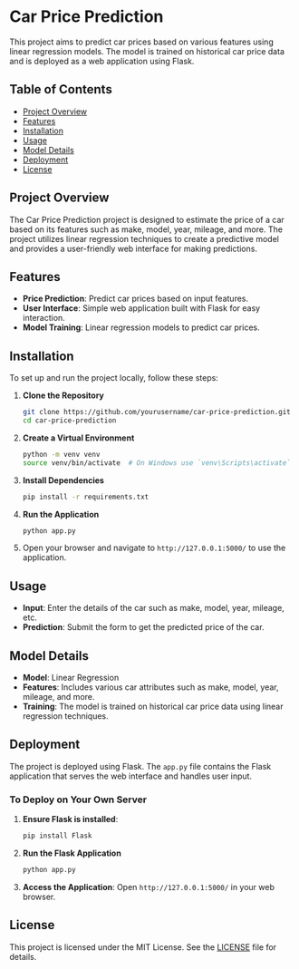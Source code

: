 # Car Price Prediction

This project aims to predict car prices based on various features using linear regression models. The model is trained on historical car price data and is deployed as a web application using Flask.

## Table of Contents

- [Project Overview](#project-overview)
- [Features](#features)
- [Installation](#installation)
- [Usage](#usage)
- [Model Details](#model-details)
- [Deployment](#deployment)
- [License](#license)

## Project Overview

The Car Price Prediction project is designed to estimate the price of a car based on its features such as make, model, year, mileage, and more. The project utilizes linear regression techniques to create a predictive model and provides a user-friendly web interface for making predictions.

## Features

- **Price Prediction**: Predict car prices based on input features.
- **User Interface**: Simple web application built with Flask for easy interaction.
- **Model Training**: Linear regression models to predict car prices.

## Installation

To set up and run the project locally, follow these steps:

1. **Clone the Repository**

    ```bash
    git clone https://github.com/yourusername/car-price-prediction.git
    cd car-price-prediction
    ```

2. **Create a Virtual Environment**

    ```bash
    python -m venv venv
    source venv/bin/activate  # On Windows use `venv\Scripts\activate`
    ```

3. **Install Dependencies**

    ```bash
    pip install -r requirements.txt
    ```

4. **Run the Application**

    ```bash
    python app.py
    ```

5. Open your browser and navigate to `http://127.0.0.1:5000/` to use the application.

## Usage

- **Input**: Enter the details of the car such as make, model, year, mileage, etc.
- **Prediction**: Submit the form to get the predicted price of the car.

## Model Details

- **Model**: Linear Regression
- **Features**: Includes various car attributes such as make, model, year, mileage, and more.
- **Training**: The model is trained on historical car price data using linear regression techniques.

## Deployment

The project is deployed using Flask. The `app.py` file contains the Flask application that serves the web interface and handles user input.

### To Deploy on Your Own Server

1. **Ensure Flask is installed**:

    ```bash
    pip install Flask
    ```

2. **Run the Flask Application**

    ```bash
    python app.py
    ```

3. **Access the Application**: Open `http://127.0.0.1:5000/` in your web browser.

## License

This project is licensed under the MIT License. See the [LICENSE](LICENSE) file for details.

